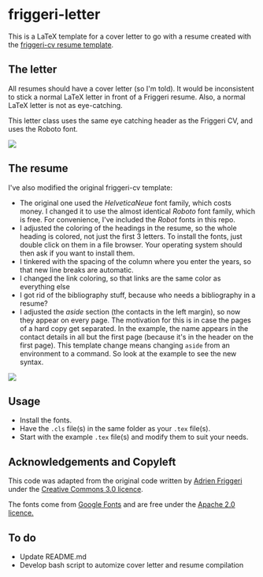 # friggeri-letter

This is a LaTeX template for a cover letter to go with a resume created with the [friggeri-cv resume template](http://www.latextemplates.com/template/friggeri-resume-cv).

## The letter

All resumes should have a cover letter (so I'm told).
It would be inconsistent to stick a normal LaTeX letter in front of a Friggeri resume.
Also, a normal LaTeX letter is not as eye-catching.

This letter class uses the same eye catching header as the Friggeri CV, and uses the Roboto font.

![](http://i.imgur.com/8URVY32.png)

## The resume

I've also modified the original friggeri-cv template:
* The original one used the *HelveticaNeue* font family, which costs money.
I changed it to use the almost identical *Roboto* font family, which is free.
For convenience, I've included the *Robot* fonts in this repo.
* I adjusted the coloring of the headings in the resume, so the whole heading is colored, not just the first 3 letters.
To install the fonts, just double click on them in a file browser.
Your operating system should then ask if you want to install them.
* I tinkered with the spacing of the column where you enter the years, so that new line breaks are automatic.
* I changed the link coloring, so that links are the same color as everything else
* I got rid of the bibliography stuff, because who needs a bibliography in a resume?
* I adjusted the *aside* section (the contacts in the left margin), so now they appear on every page.
The motivation for this is in case the pages of a hard copy get separated.
In the example, the name appears in the contact details in all but the first page (because it's in the header on the first page).
This template change means changing `aside` from an environment to a command.
So look at the example to see the new syntax.

![](http://i.imgur.com/padFvDd.png)

## Usage

* Install the fonts.
* Have the `.cls` file(s) in the same folder as your `.tex` file(s).
* Start with the example `.tex` file(s) and modify them to suit your needs.

## Acknowledgements and Copyleft

This code was adapted from the original code written by [Adrien Friggeri](http://www.friggeri.net/) under the [Creative Commons 3.0 licence](http://creativecommons.org/licenses/by-nc-sa/3.0/).

The fonts come from [Google Fonts](https://www.google.com/fonts/specimen/Roboto) and are free under the [Apache 2.0 licence.](http://www.apache.org/licenses/LICENSE-2.0.html)

## To do

* Update README.md
* Develop bash script to automize cover letter and resume compilation
